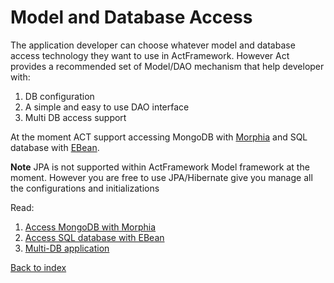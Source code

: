 # Model and Database Access

The application developer can choose whatever model and database access technology they want to use in ActFramework. However Act provides a recommended set of Model/DAO mechanism that help developer with:

1. DB configuration
1. A simple and easy to use DAO interface
1. Multi DB access support

At the moment ACT support accessing MongoDB with [Morphia](http://mongodb.github.io/morphia/) and SQL database with [EBean](http://ebean-orm.github.io/).

**Note** JPA is not supported within ActFramework Model framework at the moment. However you are free to use JPA/Hibernate give you manage all the configurations and initializations

Read:

1. [Access MongoDB with Morphia](morphia.md)
1. [Access SQL database with EBean](ebean.md)
1. [Multi-DB application](multi_db.md)
 
[Back to index](index.md)